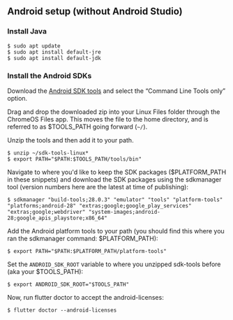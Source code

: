 ## Android setup (without Android Studio)

### Install Java

```terminal
$ sudo apt update
$ sudo apt install default-jre
$ sudo apt install default-jdk
```

### Install the Android SDKs

Download the [Android SDK tools][] and
select the “Command Line Tools only” option.

Drag and drop the downloaded zip into your Linux Files folder through the
ChromeOS Files app. This moves the file to the home directory,
and is referred to as $TOOLS_PATH going forward (`~/`).

Unzip the tools and then add it to your path.

```terminal
$ unzip ~/sdk-tools-linux*
$ export PATH="$PATH:$TOOLS_PATH/tools/bin"
```

Navigate to where you'd like to keep the SDK packages
($PLATFORM_PATH in these snippets) and download the SDK
packages using the sdkmanager tool (version numbers here are
the latest at time of publishing):

```terminal
$ sdkmanager "build-tools;28.0.3" "emulator" "tools" "platform-tools" "platforms;android-28" "extras;google;google_play_services" "extras;google;webdriver" "system-images;android-28;google_apis_playstore;x86_64"
```

Add the Android platform tools to your path (you should find this where you
ran the sdkmanager command: $PLATFORM_PATH):

```terminal
$ export PATH="$PATH:$PLATFORM_PATH/platform-tools"
```

Set the `ANDROID_SDK_ROOT` variable to where you unzipped sdk-tools before (aka
your $TOOLS_PATH):

```terminal
$ export ANDROID_SDK_ROOT="$TOOLS_PATH"
```

Now, run flutter doctor to accept the android-licenses:

```terminal
$ flutter doctor --android-licenses
```

[Android SDK tools]: {{site.android-dev}}/studio/#downloads
